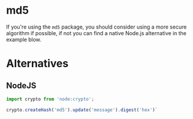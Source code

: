 # md5

If you're using the `md5` package, you should consider using a more secure algorithm if possible, if not you can find a native Node.js alternative in the example blow.

# Alternatives

## NodeJS

```js
import crypto from 'node:crypto';

crypto.createHash('md5').update('message').digest('hex')`
```